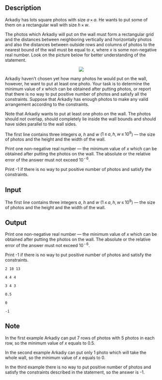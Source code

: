 ## Description

<div><p>Arkadiy has lots square photos with size <span class="tex-span"><i>a</i> × <i>a</i></span>. He wants to put some of them on a rectangular wall with size <span class="tex-span"><i>h</i> × <i>w</i></span>. </p><p>The photos which Arkadiy will put on the wall must form a rectangular grid and the distances between neighboring vertically and horizontally photos and also the distances between outside rows and columns of photos to the nearest bound of the wall must be equal to <span class="tex-span"><i>x</i></span>, where <span class="tex-span"><i>x</i></span> is some non-negative <span class="tex-font-style-bf">real</span> number. Look on the picture below for better understanding of the statement.</p><center> <img class="tex-graphics" src="file://iX0cqfHf.png" style="max-width: 100.0%;max-height: 100.0%;"> </center><p>Arkadiy haven't chosen yet how many photos he would put on the wall, however, he want to put at least one photo. Your task is to determine the <span class="tex-font-style-bf">minimum</span> value of <span class="tex-span"><i>x</i></span> which can be obtained after putting photos, or report that there is no way to put positive number of photos and satisfy all the constraints. Suppose that Arkadiy has enough photos to make any valid arrangement according to the constraints.</p><p>Note that Arkadiy wants to put at least one photo on the wall. The photos should not overlap, should completely lie inside the wall bounds and should have sides parallel to the wall sides.</p></div><div class="input-specification"><p>The first line contains three integers <span class="tex-span"><i>a</i></span>, <span class="tex-span"><i>h</i></span> and <span class="tex-span"><i>w</i></span> (<span class="tex-span">1 ≤ <i>a</i>, <i>h</i>, <i>w</i> ≤ 10<sup class="upper-index">9</sup></span>) — the size of photos and the height and the width of the wall.</p></div><div class="output-specification"><p>Print one non-negative real number — the minimum value of <span class="tex-span"><i>x</i></span> which can be obtained after putting the photos on the wall. The absolute or the relative error of the answer must not exceed <span class="tex-span">10<sup class="upper-index"> - 6</sup></span>.</p><p>Print <span class="tex-font-style-tt">-1</span> if there is no way to put positive number of photos and satisfy the constraints.</p></div>

## Input

<p>The first line contains three integers <span class="tex-span"><i>a</i></span>, <span class="tex-span"><i>h</i></span> and <span class="tex-span"><i>w</i></span> (<span class="tex-span">1 ≤ <i>a</i>, <i>h</i>, <i>w</i> ≤ 10<sup class="upper-index">9</sup></span>) — the size of photos and the height and the width of the wall.</p>

## Output

<p>Print one non-negative real number — the minimum value of <span class="tex-span"><i>x</i></span> which can be obtained after putting the photos on the wall. The absolute or the relative error of the answer must not exceed <span class="tex-span">10<sup class="upper-index"> - 6</sup></span>.</p><p>Print <span class="tex-font-style-tt">-1</span> if there is no way to put positive number of photos and satisfy the constraints.</p>





```input1
2 18 13

```




```input2
4 4 4

```




```input3
3 4 3

```




```output1
0.5

```




```output2
0

```




```output3
-1

```



## Note

<p>In the first example Arkadiy can put <span class="tex-span">7</span> rows of photos with <span class="tex-span">5</span> photos in each row, so the minimum value of <span class="tex-span"><i>x</i></span> equals to <span class="tex-span">0.5</span>.</p><p>In the second example Arkadiy can put only <span class="tex-span">1</span> photo which will take the whole wall, so the minimum value of <span class="tex-span"><i>x</i></span> equals to <span class="tex-span">0</span>.</p><p>In the third example there is no way to put positive number of photos and satisfy the constraints described in the statement, so the answer is <span class="tex-font-style-tt">-1</span>.</p>
